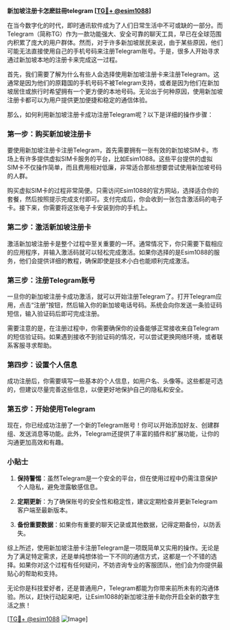 **新加坡注册卡怎麽註冊telegram [[TG💪+ @esim1088](https://t.me/s/esim1088)]**

在当今数字化的时代，即时通讯软件成为了人们日常生活中不可或缺的一部分。而Telegram（简称TG）作为一款功能强大、安全可靠的聊天工具，早已在全球范围内积累了庞大的用户群体。然而，对于许多新加坡居民来说，由于某些原因，他们可能无法直接使用自己的手机号码来注册Telegram账号。于是，很多人开始寻求通过新加坡本地的注册卡来完成这一过程。

首先，我们需要了解为什么有些人会选择使用新加坡注册卡来注册Telegram。这通常是因为他们的原籍国的手机号码不被Telegram支持，或者是因为他们在新加坡居住或旅行时希望拥有一个更方便的本地号码。无论出于何种原因，使用新加坡注册卡都可以为用户提供更加便捷和稳定的通信体验。

那么，如何利用新加坡注册卡成功注册Telegram呢？以下是详细的操作步骤：

### 第一步：购买新加坡注册卡

要使用新加坡注册卡注册Telegram，首先需要拥有一张有效的新加坡SIM卡。市场上有许多提供虚拟SIM卡服务的平台，比如Esim1088。这些平台提供的虚拟SIM卡不仅操作简单，而且费用相对低廉，非常适合那些想要尝试使用新加坡号码的人群。

购买虚拟SIM卡的过程非常简便。只需访问Esim1088的官方网站，选择适合你的套餐，然后按照提示完成支付即可。支付完成后，你会收到一张包含激活码的电子卡。接下来，你需要将这张电子卡安装到你的手机上。

### 第二步：激活新加坡注册卡

激活新加坡注册卡是整个过程中至关重要的一环。通常情况下，你只需要下载相应的应用程序，并输入激活码就可以轻松完成激活。如果你选择的是Esim1088的服务，他们会提供详细的教程，确保即使是技术小白也能顺利完成激活。

### 第三步：注册Telegram账号

一旦你的新加坡注册卡成功激活，就可以开始注册Telegram了。打开Telegram应用，点击“注册”按钮，然后输入你的新加坡电话号码。系统会向你发送一条验证码短信，输入验证码后即可完成注册。

需要注意的是，在注册过程中，你需要确保你的设备能够正常接收来自Telegram的短信验证码。如果遇到接收不到验证码的情况，可以尝试更换网络环境，或者联系客服寻求帮助。

### 第四步：设置个人信息

成功注册后，你需要填写一些基本的个人信息，如用户名、头像等。这些都是可选的，但建议尽量完善这些信息，以便更好地保护自己的隐私和安全。

### 第五步：开始使用Telegram

现在，你已经成功注册了一个新的Telegram账号！你可以开始添加好友、创建群组、发送消息等功能。此外，Telegram还提供了丰富的插件和扩展功能，让你的沟通更加高效和有趣。

### 小贴士

1. **保持警惕**：虽然Telegram是一个安全的平台，但在使用过程中仍需注意保护个人隐私，避免泄露敏感信息。
   
2. **定期更新**：为了确保账号的安全性和稳定性，建议定期检查并更新Telegram客户端至最新版本。

3. **备份重要数据**：如果你有重要的聊天记录或其他数据，记得定期备份，以防丢失。

综上所述，使用新加坡注册卡注册Telegram是一项既简单又实用的操作。无论是为了满足特定需求，还是单纯想体验一下不同的通信方式，这都是一个不错的选择。如果你对这个过程有任何疑问，不妨咨询专业的客服团队，他们会为你提供最贴心的帮助和支持。

无论你是科技爱好者，还是普通用户，Telegram都能为你带来前所未有的沟通体验。所以，赶快行动起来吧，让Esim1088的新加坡注册卡助你开启全新的数字生活之旅！

[[TG💪+ @esim1088](https://t.me/s/esim1088) ![Image](https://i.postimg.cc/4NQfJmqS/Snipaste-2025-05-13-00-14-12.png)]